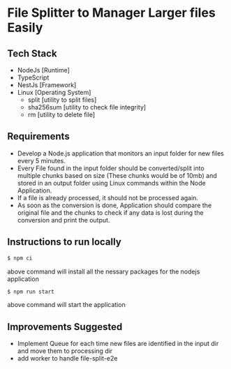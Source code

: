 # File Splitter to Manager Larger files Easily

## Tech Stack
- NodeJs [Runtime]
- TypeScript
- NestJs [Framework]
- Linux [Operating System]
  - split [utility to split files]
  - sha256sum [utility to check file integrity]
  - rm [utility to delete file]
## Requirements
- Develop a Node.js application that monitors an input folder for new files every 5 minutes.
- Every File found in the input folder should be converted/split into multiple chunks based on size (These chunks would be of 10mb) and stored in an output folder using Linux commands within the Node Application.
- If a file is already processed, it should not be processed again.
- As soon as the conversion is done, Application should compare the original file and the chunks to check if any data is lost during the conversion and print the output.

## Instructions to run locally
```sh
$ npm ci
```
above command will install all the nessary packages for the nodejs application

```sh   
$ npm run start
```
above command will start the application

## Improvements Suggested
- Implement Queue for each time new files are identified in the input dir and move them to processing dir
- add worker to handle file-split-e2e